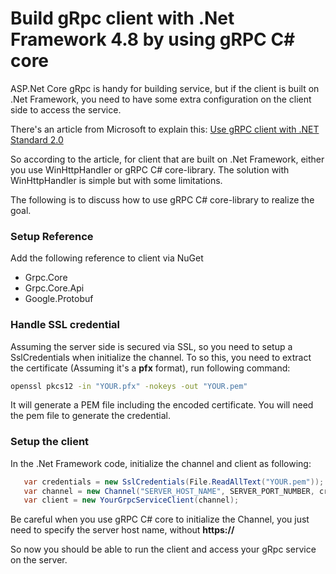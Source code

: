 # Build gRpc client with .Net Framework 4.8 by using gRPC C# core

ASP.Net Core gRpc is handy for building service, but if the client is built on .Net Framework, you need to have some extra configuration on the client side to access the service.

There's an article from Microsoft to explain this: [Use gRPC client with .NET Standard 2.0](https://docs.microsoft.com/en-us/aspnet/core/grpc/netstandard?view=aspnetcore-5.0#net-framework)

So according to the article, for client that are built on .Net Framework, either you use WinHttpHandler or gRPC C# core-library. The solution with WinHttpHandler is simple but with some limitations.

The following is to discuss how to use gRPC C# core-library to realize the goal.

### Setup Reference
Add the following reference to client via NuGet

* Grpc.Core
* Grpc.Core.Api
* Google.Protobuf

### Handle SSL credential
Assuming the server side is secured via SSL, so you need to setup a SslCredentials when initialize the channel. To so this, you need to extract the certificate (Assuming it's a **pfx** format), run following command:

```bash
openssl pkcs12 -in "YOUR.pfx" -nokeys -out "YOUR.pem"
```
It will generate a PEM file including the encoded certificate. You will need the pem file to generate the credential.

### Setup the client
In the .Net Framework code, initialize the channel and client as following:
```c#
   var credentials = new SslCredentials(File.ReadAllText("YOUR.pem"));
   var channel = new Channel("SERVER_HOST_NAME", SERVER_PORT_NUMBER, credentials);
   var client = new YourGrpcServiceClient(channel);
```
Be careful when you use gRPC C# core to initialize the Channel, you just need to specify the server host name, without **https://**

So now you should be able to run the client and access your gRpc service on the server.






 
